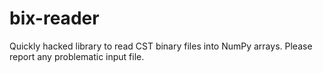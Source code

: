 # bix-reader
Quickly hacked library to read CST binary files into NumPy arrays. Please report any problematic input file.
